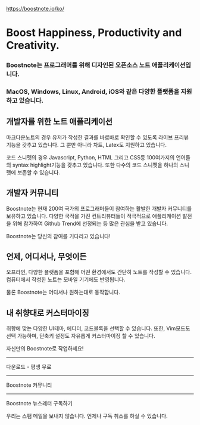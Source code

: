 https://boostnote.io/ko/

# Boost Happiness, Productivity and Creativity.

### Boostnote는 프로그래머를 위해 디자인된 오픈소스 노트 애플리케이션입니다.
### MacOS, Windows, Linux, Android, iOS와 같은 다양한 플랫폼을 지원하고 있습니다.


## 개발자를 위한 노트 애플리케이션

마크다운노트의 경우 유저가 작성한 결과를 바로바로 확인할 수 있도록 라이브 프리뷰 기능을 갖추고 있습니다. 그 뿐만 아니라 차트, Latex도 지원하고 있습니다.

코드 스니펫의 경우 Javascript, Python, HTML 그리고 CSS등 100여가지의 언어들의 syntax highlight기능을 갖추고 있습니다. 또한 다수의 코드 스니펫을 하나의 스니펫에 보존할 수 있습니다.


## 개발자 커뮤니티

Boostnote는 현재 200여 국가의 프로그래머들이 참여하는 활발한 개발자 커뮤니티를 보유하고 있습니다. 다양한 국적을 가진 컨트리뷰터들이 적극적으로 애플리케이션 발전을 위해 참가하여 Github Trend에 선정되는 등 많은 관심을 받고 있습니다.

Boostnote는 당신의 참여를 기다리고 있습니다!


## 언제, 어디서나, 무엇이든

오프라인, 다양한 플랫폼을 포함해 어떤 환경에서도 간단히 노트를 작성할 수 있습니다. 컴퓨터에서 작성한 노트는 모바일 기기에도 반영됩니다.

물론 Boostnote는 어디서나 원하는대로 동작합니다.


## 내 취향대로 커스터마이징

취향에 맞는 다양한 UI테마, 에디터, 코드블록을 선택할 수 있습니다. 또한, Vim모드도 선택 가능하며, 단축키 설정도 자유롭게 커스터마이징 할 수 있습니다.

자신만의 Boostnote로 작업하세요!


---

다운로드 - 평생 무료

---

Boostnote 커뮤니티

---

Boostnote 뉴스레터 구독하기

우리는 스팸 메일을 보내지 않습니다. 언제나 구독 취소를 하실 수 있습니다.
